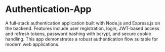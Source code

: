 # Authentication-App
A full-stack authentication application built with Node.js and Express.js on the backend.  Features include user registration, login, JWT-based access and refresh tokens, password hashing with bcrypt, and secure cookie handling.  This app demonstrates a robust authentication flow suitable for modern web applications.
